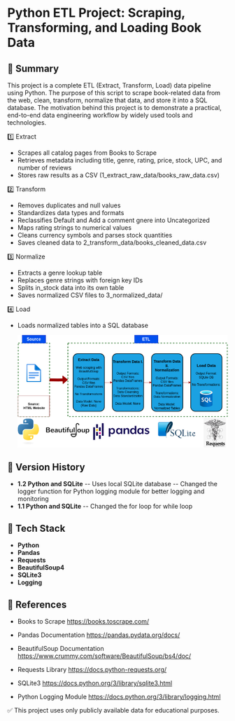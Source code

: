 # Python ETL Project: Scraping, Transforming, and Loading Book Data

## 📌 Summary

This project is a complete ETL (Extract, Transform, Load) data pipeline using Python. The purpose of this script to scrape book-related data from the web, clean, transform, normalize that data, and store it into a SQL database. The motivation behind this project is to demonstrate a practical, end-to-end data engineering workflow by widely used tools and technologies.

1️⃣ Extract
- Scrapes all catalog pages from Books to Scrape
- Retrieves metadata including title, genre, rating, price, stock, UPC, and number of reviews
- Stores raw results as a CSV (1_extract_raw_data/books_raw_data.csv)

2️⃣ Transform
- Removes duplicates and null values
- Standardizes data types and formats
- Reclassifies Default and Add a comment gnere into Uncategorized
- Maps rating strings to numerical values
- Cleans currency symbols and parses stock quantities
- Saves cleaned data to 2_transform_data/books_cleaned_data.csv

3️⃣ Normalize
- Extracts a genre lookup table
- Replaces genre strings with foreign key IDs
- Splits in_stock data into its own table
- Saves normalized CSV files to 3_normalized_data/

4️⃣ Load
- Loads normalized tables into a SQL database

  ![ETL Pipeline Diagram](docs/etl_figure.png)

## 🔄 Version History
- **1.2 Python and SQLite**
-- Uses local SQLite database
-- Changed the logger function for Python logging module for better logging and monitoring
- **1.1 Python and SQLite**
-- Changed the for loop for while loop

## 🧰 Tech Stack
- **Python**
- **Pandas** 
- **Requests**
- **BeautifulSoup4**
- **SQLite3** 
- **Logging**

## 🔗 References

- Books to Scrape
https://books.toscrape.com/

- Pandas Documentation
https://pandas.pydata.org/docs/

- BeautifulSoup Documentation
https://www.crummy.com/software/BeautifulSoup/bs4/doc/

- Requests Library
https://docs.python-requests.org/

- SQLite3
https://docs.python.org/3/library/sqlite3.html

- Python Logging Module
https://docs.python.org/3/library/logging.html

✅ This project uses only publicly available data for educational purposes.

